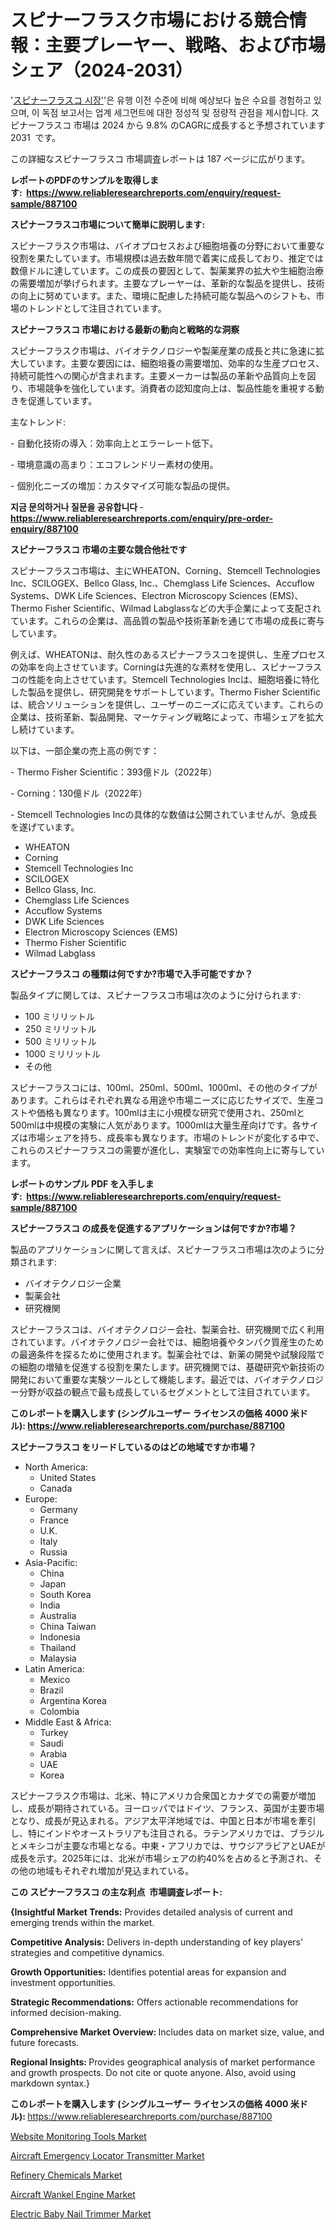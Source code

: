 <p><h1>スピナーフラスク市場における競合情報：主要プレーヤー、戦略、および市場シェア（2024-2031）</h1></p><p>'<a href="https://www.reliableresearchreports.com/spinner-flasks-r887100?utm_campaign=107&utm_medium=36&utm_source=Github&utm_content=ia&utm_term=24102024&utm_id=spinner-flasks">スピナーフラスコ 시장'</a>'은 유행 이전 수준에 비해 예상보다 높은 수요를 경험하고 있으며, 이 독점 보고서는 업계 세그먼트에 대한 정성적 및 정량적 관점을 제시합니다. スピナーフラスコ 市場は 2024 から 9.8% のCAGRに成長すると予想されています 2031&nbsp; です。</p>
<p>この詳細なスピナーフラスコ 市場調査レポートは 187 ページに広がります。</p>
<p><strong>レポートのPDFのサンプルを取得します</strong><strong>:&nbsp;&nbsp;<a href="https://www.reliableresearchreports.com/enquiry/request-sample/887100?utm_campaign=107&utm_medium=36&utm_source=Github&utm_content=ia&utm_term=24102024&utm_id=spinner-flasks">https://www.reliableresearchreports.com/enquiry/request-sample/887100</a></strong></p>
<p><strong>スピナーフラスコ市場について簡単に説明します:</strong></p>
<p><p>スピナーフラスク市場は、バイオプロセスおよび細胞培養の分野において重要な役割を果たしています。市場規模は過去数年間で着実に成長しており、推定では数億ドルに達しています。この成長の要因として、製薬業界の拡大や生細胞治療の需要増加が挙げられます。主要なプレーヤーは、革新的な製品を提供し、技術の向上に努めています。また、環境に配慮した持続可能な製品へのシフトも、市場のトレンドとして注目されています。</p></p>
<p><strong>スピナーフラスコ 市場における最新の動向と戦略的な洞察</strong></p>
<p><p>スピナーフラスク市場は、バイオテクノロジーや製薬産業の成長と共に急速に拡大しています。主要な要因には、細胞培養の需要増加、効率的な生産プロセス、持続可能性への関心が含まれます。主要メーカーは製品の革新や品質向上を図り、市場競争を強化しています。消費者の認知度向上は、製品性能を重視する動きを促進しています。</p><p>主なトレンド:</p><p>- 自動化技術の導入：効率向上とエラーレート低下。</p><p>- 環境意識の高まり：エコフレンドリー素材の使用。</p><p>- 個別化ニーズの増加：カスタマイズ可能な製品の提供。</p></p>
<p><strong>지금 문의하거나 질문을 공유합니다</strong><strong>&nbsp;</strong>-<strong><a href="https://www.reliableresearchreports.com/enquiry/pre-order-enquiry/887100?utm_campaign=107&utm_medium=36&utm_source=Github&utm_content=ia&utm_term=24102024&utm_id=spinner-flasks">https://www.reliableresearchreports.com/enquiry/pre-order-enquiry/887100</a></strong></p>
<p><strong>スピナーフラスコ 市場の主要な競合他社です</strong></p>
<p><p>スピナーフラスコ市場は、主にWHEATON、Corning、Stemcell Technologies Inc、SCILOGEX、Bellco Glass, Inc.、Chemglass Life Sciences、Accuflow Systems、DWK Life Sciences、Electron Microscopy Sciences (EMS)、Thermo Fisher Scientific、Wilmad Labglassなどの大手企業によって支配されています。これらの企業は、高品質の製品や技術革新を通じて市場の成長に寄与しています。</p><p>例えば、WHEATONは、耐久性のあるスピナーフラスコを提供し、生産プロセスの効率を向上させています。Corningは先進的な素材を使用し、スピナーフラスコの性能を向上させています。Stemcell Technologies Incは、細胞培養に特化した製品を提供し、研究開発をサポートしています。Thermo Fisher Scientificは、統合ソリューションを提供し、ユーザーのニーズに応えています。これらの企業は、技術革新、製品開発、マーケティング戦略によって、市場シェアを拡大し続けています。</p><p>以下は、一部企業の売上高の例です：</p><p>- Thermo Fisher Scientific：393億ドル（2022年）</p><p>- Corning：130億ドル（2022年）</p><p>- Stemcell Technologies Incの具体的な数値は公開されていませんが、急成長を遂げています。</p></p>
<p><ul><li>WHEATON</li><li>Corning</li><li>Stemcell Technologies Inc</li><li>SCILOGEX</li><li>Bellco Glass, Inc.</li><li>Chemglass Life Sciences</li><li>Accuflow Systems</li><li>DWK Life Sciences</li><li>Electron Microscopy Sciences (EMS)</li><li>Thermo Fisher Scientific</li><li>Wilmad Labglass</li></ul></p>
<p><strong>スピナーフラスコ の種類は何ですか?市場で入手可能ですか？</strong></p>
<p>製品タイプに関しては、スピナーフラスコ市場は次のように分けられます:</p>
<p><ul><li>100 ミリリットル</li><li>250 ミリリットル</li><li>500 ミリリットル</li><li>1000 ミリリットル</li><li>その他</li></ul></p>
<p><p>スピナーフラスコには、100ml、250ml、500ml、1000ml、その他のタイプがあります。これらはそれぞれ異なる用途や市場ニーズに応じたサイズで、生産コストや価格も異なります。100mlは主に小規模な研究で使用され、250mlと500mlは中規模の実験に人気があります。1000mlは大量生産向けです。各サイズは市場シェアを持ち、成長率も異なります。市場のトレンドが変化する中で、これらのスピナーフラスコの需要が進化し、実験室での効率性向上に寄与しています。</p></p>
<p><strong>レポートのサンプル PDF を入手します:&nbsp;</strong><strong>&nbsp;<a href="https://www.reliableresearchreports.com/enquiry/request-sample/887100?utm_campaign=107&utm_medium=36&utm_source=Github&utm_content=ia&utm_term=24102024&utm_id=spinner-flasks">https://www.reliableresearchreports.com/enquiry/request-sample/887100</a></strong></p>
<p><strong>スピナーフラスコ の成長を促進するアプリケーションは何ですか?市場？</strong></p>
<p>製品のアプリケーションに関して言えば、スピナーフラスコ市場は次のように分類されます:</p>
<p><ul><li>バイオテクノロジー企業</li><li>製薬会社</li><li>研究機関</li></ul></p>
<p><p>スピナーフラスコは、バイオテクノロジー会社、製薬会社、研究機関で広く利用されています。バイオテクノロジー会社では、細胞培養やタンパク質産生のための最適条件を探るために使用されます。製薬会社では、新薬の開発や試験段階での細胞の増殖を促進する役割を果たします。研究機関では、基礎研究や新技術の開発において重要な実験ツールとして機能します。最近では、バイオテクノロジー分野が収益の観点で最も成長しているセグメントとして注目されています。</p></p>
<p><strong>このレポートを購入します (シングルユーザー ライセンスの価格 4000 米ドル):</strong><strong>&nbsp;<a href="https://www.reliableresearchreports.com/purchase/887100?utm_campaign=107&utm_medium=36&utm_source=Github&utm_content=ia&utm_term=24102024&utm_id=spinner-flasks">https://www.reliableresearchreports.com/purchase/887100</a></strong></p>
<p><strong>スピナーフラスコ をリードしているのはどの地域ですか市場？</strong></p>
<p><ul>
    <li>
        North America:
        <ul>
            <li>United States</li>
            <li>Canada</li>
        </ul>
    </li>
    <li>
        Europe:
        <ul>
            <li>Germany</li>
            <li>France</li>
            <li>U.K.</li>
            <li>Italy</li>
            <li>Russia</li>
        </ul>
    </li>
    <li>
        Asia-Pacific:
        <ul>
            <li>China</li>
            <li>Japan</li>
            <li>South Korea</li>
            <li>India</li>
            <li>Australia</li>
            <li>China Taiwan</li>
            <li>Indonesia</li>
            <li>Thailand</li>
            <li>Malaysia</li>
        </ul>
    </li>
    <li>
        Latin America:
        <ul>
            <li>Mexico</li>
            <li>Brazil</li>
            <li>Argentina Korea</li>
            <li>Colombia</li>
        </ul>
    </li>
    <li>
        Middle East & Africa:
        <ul>
            <li>Turkey</li>
            <li>Saudi</li>
            <li>Arabia</li>
            <li>UAE</li>
            <li>Korea</li>
        </ul>
    </li>
    </ul></p>
<p><p>スピナーフラスク市場は、北米、特にアメリカ合衆国とカナダでの需要が増加し、成長が期待されている。ヨーロッパではドイツ、フランス、英国が主要市場となり、成長が見込まれる。アジア太平洋地域では、中国と日本が市場を牽引し、特にインドやオーストラリアも注目される。ラテンアメリカでは、ブラジルとメキシコが主要な市場となる。中東・アフリカでは、サウジアラビアとUAEが成長を示す。2025年には、北米が市場シェアの約40%を占めると予測され、その他の地域もそれぞれ増加が見込まれている。</p></p>
<p><strong>この スピナーフラスコ の主な利点&nbsp; 市場調査レポート:</strong></p>
<p><strong>{Insightful Market Trends:</strong> Provides detailed analysis of current and emerging trends within the market.</p>
<p><strong>Competitive Analysis:</strong> Delivers in-depth understanding of key players' strategies and competitive dynamics.</p>
<p><strong>Growth Opportunities:</strong> Identifies potential areas for expansion and investment opportunities.</p>
<p><strong>Strategic Recommendations:</strong> Offers actionable recommendations for informed decision-making.</p>
<p><strong>Comprehensive Market Overview: </strong>Includes data on market size, value, and future forecasts.</p>
<p><strong>Regional Insights: </strong>Provides geographical analysis of market performance and growth prospects. Do not cite or quote anyone. Also, avoid using markdown syntax.}</p>
<p><strong>このレポートを購入します (シングルユーザー ライセンスの価格 4000 米ドル):&nbsp;</strong><a href="https://www.reliableresearchreports.com/purchase/887100?utm_campaign=107&utm_medium=36&utm_source=Github&utm_content=ia&utm_term=24102024&utm_id=spinner-flasks">https://www.reliableresearchreports.com/purchase/887100</a></p>
<p><p><a href="https://www.linkedin.com/pulse/website-monitoring-tools-market-global-regional-analysis-xopkf?utm_campaign=107&utm_medium=36&utm_source=Github&utm_content=ia&utm_term=24102024&utm_id=spinner-flasks">Website Monitoring Tools Market</a></p><p><a href="https://issuu.com/reportprime-2/docs/aircraft-emergency-locator-transmit_dab0c3ee6ebbdf?utm_campaign=107&utm_medium=36&utm_source=Github&utm_content=ia&utm_term=24102024&utm_id=spinner-flasks">Aircraft Emergency Locator Transmitter Market</a></p><p><a href="https://www.linkedin.com/pulse/investing-refinery-chemicals-market-trends-leading-products-8tzrf?utm_campaign=107&utm_medium=36&utm_source=Github&utm_content=ia&utm_term=24102024&utm_id=spinner-flasks">Refinery Chemicals Market</a></p><p><a href="https://issuu.com/reportprime-2/docs/aircraft-wankel-engine-market-size-_90d7684780786d?utm_campaign=107&utm_medium=36&utm_source=Github&utm_content=ia&utm_term=24102024&utm_id=spinner-flasks">Aircraft Wankel Engine Market</a></p><p><a href="https://github.com/NasrinKhan99/Market-Research-Report-List-1/blob/main/electric-baby-nail-trimmer-market.md?utm_campaign=107&utm_medium=36&utm_source=Github&utm_content=ia&utm_term=24102024&utm_id=spinner-flasks">Electric Baby Nail Trimmer Market</a></p></p>
<p>&nbsp;</p>
